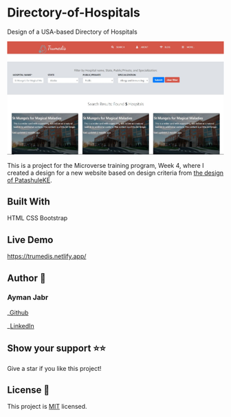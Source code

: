 # Directory-of-Hospitals

Design of a USA-based Directory of Hospitals

![Screenshot-of-live-demo](./assets/screenshot.JPG)

This is a project for the Microverse training program, Week 4, where I created a design for a new website based on design criteria from [the design of PatashuleKE](https://www.behance.net/gallery/25563385/PatashuleKE).

## Built With

HTML
CSS
Bootstrap

## Live Demo

https://trumedis.netlify.app/

## Author 👤

### Ayman Jabr

_[Github](https://github.com/AymanJabr/)

_[LinkedIn](https://www.linkedin.com/in/ayman-jabr-3705a4100/)

## Show your support ⭐️⭐️

Give a star if you like this project!

## License 📝

This project is [MIT](https://www.mit.edu/~amini/LICENSE.md) licensed.

